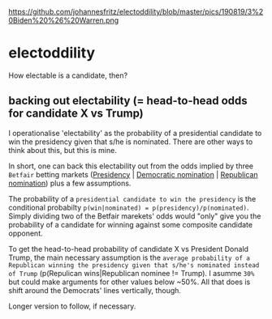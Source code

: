 https://github.com/johannesfritz/electoddility/blob/master/pics/190819/3%20Biden%20%26%20Warren.png

# electoddility
How electable is a candidate, then?

## backing out electability (= head-to-head odds for candidate X vs Trump)

I operationalise 'electability' as the probability of a presidential candidate to win the presidency given that s/he is nominated. There are other ways to think about this, but this is mine.

In short, one can back this electability out from the odds implied by three `Betfair` betting markets ([Presidency](https://www.betfair.com/exchange/plus/politics/market/1.128151441) | [Democratic nomination](https://www.betfair.com/exchange/plus/politics/market/1.128161111) | [Republican nomination](https://www.betfair.com/exchange/plus/politics/market/1.128999265)) plus a few assumptions. 

The probability of a `presidential candidate to win the presidency` is the conditional probabilty `p(win|nominated) = p(presidency)/p(nominated)`. Simply dividing two of the Betfair marekets' odds would "only" give you the probability of a candidate for winning against some composite candidate opponent. 


To get the head-to-head probability of candidate X vs President Donald Trump, the main necessary assumption is the `average probability of a Republican winning the presidency given that s/he's nominated instead of Trump` (p(Repulican wins|Republican nominee != Trump). I asumme `30%` but could make arguments for other values below ~50%. All that does is shift around the Democrats' lines vertically, though. 

Longer version to follow, if necessary.
